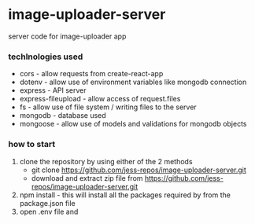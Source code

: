 # image-uploader-server
server code for image-uploader app

### techlnologies used
- cors - allow requests from create-react-app
- dotenv - allow use of environment variables like mongodb connection
- express - API server
- express-fileupload - allow access of request.files
- fs - allow use of file system / writing files to the server
- mongodb - database used 
- mongoose - allow use of models and validations for mongodb objects

### how to start
1. clone the repository by using either of the 2 methods
    - git clone https://github.com/jess-repos/image-uploader-server.git
    - download and extract zip file from https://github.com/jess-repos/image-uploader-server.git
2. npm install - this will install all the packages required by from the package.json file
3. open .env file and 
